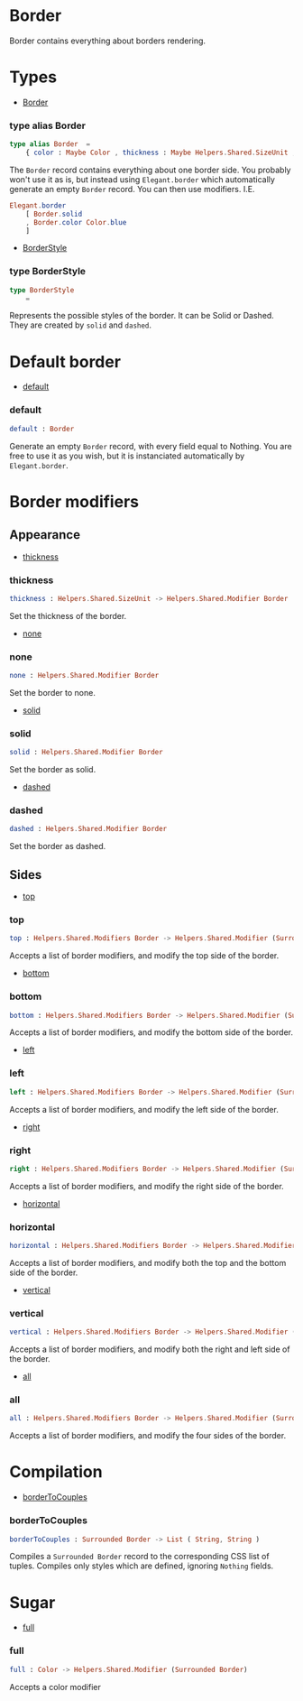 # Border

Border contains everything about borders rendering.


# Types

- [Border](#border)

### **type alias Border**
```elm
type alias Border  =  
    { color : Maybe Color , thickness : Maybe Helpers.Shared.SizeUnit , style : Maybe Border.BorderStyle }
```

The `Border` record contains everything about one border side.
You probably won't use it as is, but instead using `Elegant.border`
which automatically generate an empty `Border` record. You
can then use modifiers. I.E.

```elm
Elegant.border
    [ Border.solid
    , Border.color Color.blue
    ]
```
- [BorderStyle](#borderstyle)

### **type BorderStyle**
```elm
type BorderStyle   
    = 
```

Represents the possible styles of the border.
It can be Solid or Dashed. They are created by `solid` and `dashed`.


# Default border

- [default](#default)

### **default**
```elm
default : Border
```

Generate an empty `Border` record, with every field equal to Nothing.
You are free to use it as you wish, but it is instanciated automatically by `Elegant.border`.


# Border modifiers


## Appearance

- [thickness](#thickness)

### **thickness**
```elm
thickness : Helpers.Shared.SizeUnit -> Helpers.Shared.Modifier Border
```

Set the thickness of the border.
- [none](#none)

### **none**
```elm
none : Helpers.Shared.Modifier Border
```

Set the border to none.
- [solid](#solid)

### **solid**
```elm
solid : Helpers.Shared.Modifier Border
```

Set the border as solid.
- [dashed](#dashed)

### **dashed**
```elm
dashed : Helpers.Shared.Modifier Border
```

Set the border as dashed.


## Sides

- [top](#top)

### **top**
```elm
top : Helpers.Shared.Modifiers Border -> Helpers.Shared.Modifier (Surrounded Border)
```

Accepts a list of border modifiers, and modify the top side of the border.
- [bottom](#bottom)

### **bottom**
```elm
bottom : Helpers.Shared.Modifiers Border -> Helpers.Shared.Modifier (Surrounded Border)
```

Accepts a list of border modifiers, and modify the bottom side of the border.
- [left](#left)

### **left**
```elm
left : Helpers.Shared.Modifiers Border -> Helpers.Shared.Modifier (Surrounded Border)
```

Accepts a list of border modifiers, and modify the left side of the border.
- [right](#right)

### **right**
```elm
right : Helpers.Shared.Modifiers Border -> Helpers.Shared.Modifier (Surrounded Border)
```

Accepts a list of border modifiers, and modify the right side of the border.
- [horizontal](#horizontal)

### **horizontal**
```elm
horizontal : Helpers.Shared.Modifiers Border -> Helpers.Shared.Modifier (Surrounded Border)
```

Accepts a list of border modifiers, and modify both the top and the bottom side of the border.
- [vertical](#vertical)

### **vertical**
```elm
vertical : Helpers.Shared.Modifiers Border -> Helpers.Shared.Modifier (Surrounded Border)
```

Accepts a list of border modifiers, and modify both the right and left side of the border.
- [all](#all)

### **all**
```elm
all : Helpers.Shared.Modifiers Border -> Helpers.Shared.Modifier (Surrounded Border)
```

Accepts a list of border modifiers, and modify the four sides of the border.


# Compilation

- [borderToCouples](#bordertocouples)

### **borderToCouples**
```elm
borderToCouples : Surrounded Border -> List ( String, String )
```

Compiles a `Surrounded Border` record to the corresponding CSS list of tuples.
Compiles only styles which are defined, ignoring `Nothing` fields.


# Sugar

- [full](#full)

### **full**
```elm
full : Color -> Helpers.Shared.Modifier (Surrounded Border)
```

Accepts a color modifier

